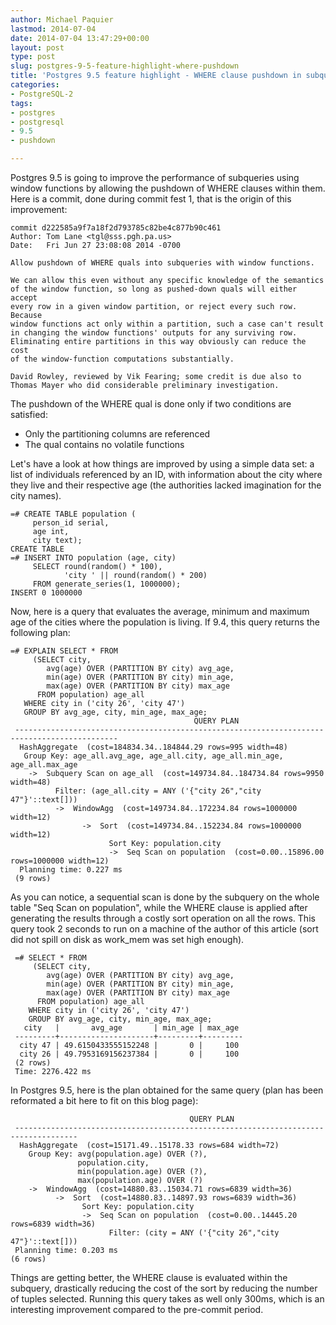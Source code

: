 ```yaml
---
author: Michael Paquier
lastmod: 2014-07-04
date: 2014-07-04 13:47:29+00:00
layout: post
type: post
slug: postgres-9-5-feature-highlight-where-pushdown
title: 'Postgres 9.5 feature highlight - WHERE clause pushdown in subqueries with window functions'
categories:
- PostgreSQL-2
tags:
- postgres
- postgresql
- 9.5
- pushdown

---
```

Postgres 9.5 is going to improve the performance of subqueries using window
functions by allowing the pushdown of WHERE clauses within them. Here is a
commit, done during commit fest 1, that is the origin of this improvement:

    commit d222585a9f7a18f2d793785c82be4c877b90c461
    Author: Tom Lane <tgl@sss.pgh.pa.us>
    Date:   Fri Jun 27 23:08:08 2014 -0700

    Allow pushdown of WHERE quals into subqueries with window functions.

    We can allow this even without any specific knowledge of the semantics
    of the window function, so long as pushed-down quals will either accept
    every row in a given window partition, or reject every such row.  Because
    window functions act only within a partition, such a case can't result
    in changing the window functions' outputs for any surviving row.
    Eliminating entire partitions in this way obviously can reduce the cost
    of the window-function computations substantially.

    David Rowley, reviewed by Vik Fearing; some credit is due also to
    Thomas Mayer who did considerable preliminary investigation.

The pushdown of the WHERE qual is done only if two conditions are
satisfied:

  * Only the partitioning columns are referenced
  * The qual contains no volatile functions

Let's have a look at how things are improved by using a simple data
set: a list of individuals referenced by an ID, with information about
the city where they live and their respective age (the authorities lacked
imagination for the city names).

    =# CREATE TABLE population (
         person_id serial,
         age int,
         city text);
    CREATE TABLE
    =# INSERT INTO population (age, city)
         SELECT round(random() * 100),
                'city ' || round(random() * 200)
         FROM generate_series(1, 1000000);
    INSERT 0 1000000

Now, here is a query that evaluates the average, minimum and maximum age
of the cities where the population is living. If 9.4, this query returns
the following plan:

    =# EXPLAIN SELECT * FROM
         (SELECT city,
            avg(age) OVER (PARTITION BY city) avg_age,
            min(age) OVER (PARTITION BY city) min_age,
            max(age) OVER (PARTITION BY city) max_age
          FROM population) age_all
       WHERE city in ('city 26', 'city 47')
       GROUP BY avg_age, city, min_age, max_age;
                                             QUERY PLAN
     ---------------------------------------------------------------------------------------------
      HashAggregate  (cost=184834.34..184844.29 rows=995 width=48)
       Group Key: age_all.avg_age, age_all.city, age_all.min_age, age_all.max_age
        ->  Subquery Scan on age_all  (cost=149734.84..184734.84 rows=9950 width=48)
              Filter: (age_all.city = ANY ('{"city 26","city 47"}'::text[]))
              ->  WindowAgg  (cost=149734.84..172234.84 rows=1000000 width=12)
                    ->  Sort  (cost=149734.84..152234.84 rows=1000000 width=12)
                          Sort Key: population.city
                          ->  Seq Scan on population  (cost=0.00..15896.00 rows=1000000 width=12)
      Planning time: 0.227 ms
     (9 rows)

As you can notice, a sequential scan is done by the subquery on the whole
table "Seq Scan on population", while the WHERE clause is applied after
generating the results through a costly sort operation on all the rows. This
query took 2 seconds to run on a machine of the author of this article
(sort did not spill on disk as work_mem was set high enough).

     =# SELECT * FROM
         (SELECT city,
            avg(age) OVER (PARTITION BY city) avg_age,
            min(age) OVER (PARTITION BY city) min_age,
            max(age) OVER (PARTITION BY city) max_age
          FROM population) age_all
        WHERE city in ('city 26', 'city 47')
        GROUP BY avg_age, city, min_age, max_age;
       city   |       avg_age       | min_age | max_age
     ---------+---------------------+---------+---------
      city 47 | 49.6150433555152248 |       0 |     100
      city 26 | 49.7953169156237384 |       0 |     100
     (2 rows)
     Time: 2276.422 ms

In Postgres 9.5, here is the plan obtained for the same query (plan has
been reformated a bit here to fit on this blog page):

                                            QUERY PLAN
     ------------------------------------------------------------------------------------
      HashAggregate  (cost=15171.49..15178.33 rows=684 width=72)
        Group Key: avg(population.age) OVER (?),
                   population.city,
                   min(population.age) OVER (?),
                   max(population.age) OVER (?)
        ->  WindowAgg  (cost=14880.83..15034.71 rows=6839 width=36)
              ->  Sort  (cost=14880.83..14897.93 rows=6839 width=36)
                    Sort Key: population.city
                    ->  Seq Scan on population  (cost=0.00..14445.20 rows=6839 width=36)
                          Filter: (city = ANY ('{"city 26","city 47"}'::text[]))
     Planning time: 0.203 ms
    (6 rows)

Things are getting better, the WHERE clause is evaluated within the
subquery, drastically reducing the cost of the sort by reducing the
number of tuples selected. Running this query takes as well only 300ms,
which is an interesting improvement compared to the pre-commit period.
